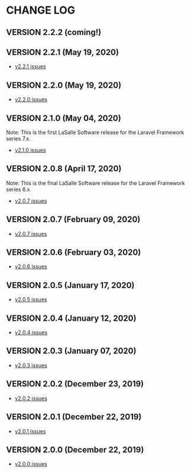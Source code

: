 # CHANGE LOG

## VERSION 2.2.2 (coming!)

## VERSION 2.2.1 (May 19, 2020)
* [v2.2.1 issues](https://github.com/LaSalleSoftware/ls-library-pkg/milestone/12?closed=1)

## VERSION 2.2.0 (May 19, 2020)
* [v2.2.0 issues](https://github.com/LaSalleSoftware/ls-library-pkg/milestone/11?closed=1)

## VERSION 2.1.0 (May 04, 2020)
Note: This is the first LaSalle Software release for the Laravel Framework series 7.x.
* [v2.1.0 issues](https://github.com/LaSalleSoftware/ls-library-pkg/milestone/10?closed=1)

## VERSION 2.0.8 (April 17, 2020)
Note: This is the final LaSalle Software release for the Laravel Framework series 6.x.
* [v2.0.7 issues](https://github.com/LaSalleSoftware/ls-library-pkg/milestone/9?closed=1)

## VERSION 2.0.7 (February 09, 2020)
* [v2.0.7 issues](https://github.com/LaSalleSoftware/ls-library-pkg/milestone/8?closed=1)

## VERSION 2.0.6 (February 03, 2020)
* [v2.0.6 issues](https://github.com/LaSalleSoftware/ls-library-pkg/milestone/7?closed=1)

## VERSION 2.0.5 (January 17, 2020)
* [v2.0.5 issues](https://github.com/LaSalleSoftware/ls-library-pkg/milestone/6?closed=1)

## VERSION 2.0.4 (January 12, 2020)
* [v2.0.4 issues](https://github.com/LaSalleSoftware/ls-library-pkg/milestone/5?closed=1)

## VERSION 2.0.3 (January 07, 2020)
* [v2.0.3 issues](https://github.com/LaSalleSoftware/ls-library-pkg/milestone/4?closed=1)

## VERSION 2.0.2 (December 23, 2019)
* [v2.0.2 issues](https://github.com/LaSalleSoftware/ls-library-pkg/milestone/3?closed=1)

## VERSION 2.0.1 (December 22, 2019)
* [v2.0.1 issues](https://github.com/LaSalleSoftware/ls-library-pkg/milestone/2?closed=1)

## VERSION 2.0.0 (December 22, 2019)
* [v2.0.0 issues](https://github.com/LaSalleSoftware/ls-library-pkg/milestone/1?closed=1)